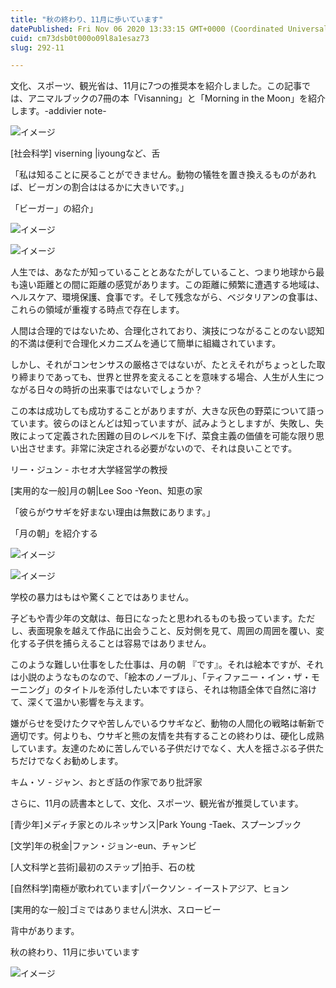 ```yaml
---
title: "秋の終わり、11月に歩いています"
datePublished: Fri Nov 06 2020 13:33:15 GMT+0000 (Coordinated Universal Time)
cuid: cm73dsb0t000o09l8a1esaz73
slug: 292-11

---
```



文化、スポーツ、観光省は、11月に7つの推奨本を紹介しました。この記事では、アニマルブックの7冊の本「Visanning」と「Morning in the Moon」を紹介します。-addivier note-

![イメージ](https://cdn.hashnode.com/res/hashnode/image/upload/v1739453627241/178aa8d4-f2cd-4298-b2ca-4e3026cabcac.jpeg)

[社会科学] viserning |iyoungなど、舌

「私は知ることに戻ることができません。動物の犠牲を置き換えるものがあれば、ビーガンの割合ははるかに大きいです。」

「ビーガー」の紹介」

![イメージ](https://cdn.hashnode.com/res/hashnode/image/upload/v1739453629456/aa365656-e3d5-4f06-89e1-cfdf91cca753.jpeg)

![イメージ](https://cdn.hashnode.com/res/hashnode/image/upload/v1739453632134/b95a37b7-7b88-4fbf-93fd-ee5635cf3bed.jpeg)

人生では、あなたが知っていることとあなたがしていること、つまり地球から最も遠い距離との間に距離の感覚があります。この距離に頻繁に遭遇する地域は、ヘルスケア、環境保護、食事です。そして残念ながら、ベジタリアンの食事は、これらの領域が重複する時点で存在します。

人間は合理的ではないため、合理化されており、演技につながることのない認知的不満は便利で合理化メカニズムを通じて簡単に組織されています。

しかし、それがコンセンサスの厳格さではないが、たとえそれがちょっとした取り締まりであっても、世界と世界を変えることを意味する場合、人生が人生につながる日々の時折の出来事ではないでしょうか？

この本は成功しても成功することがありますが、大きな灰色の野菜について語っています。彼らのほとんどは知っていますが、試みようとしますが、失敗し、失敗によって定義された困難の目のレベルを下げ、菜食主義の価値を可能な限り思い出させます。非常に決定される必要がないので、それは良いことです。

リー・ジュン - ホセオ大学経営学の教授

[実用的な一般]月の朝|Lee Soo -Yeon、知恵の家

「彼らがウサギを好まない理由は無数にあります。」

「月の朝」を紹介する

![イメージ](https://cdn.hashnode.com/res/hashnode/image/upload/v1739453634549/9c1a3793-1aac-4908-bf86-100cca69a559.jpeg)

![イメージ](https://cdn.hashnode.com/res/hashnode/image/upload/v1739453636474/97dabbbc-bc96-456d-9b9a-049771115799.jpeg)

学校の暴力はもはや驚くことではありません。

子どもや青少年の文献は、毎日になったと思われるものも扱っています。ただし、表面現象を越えて作品に出会うこと、反対側を見て、周囲の周囲を覆い、変化する子供を捕らえることは容易ではありません。

このような難しい仕事をした仕事は、月の朝 『です』。それは絵本ですが、それは小説のようなものなので、「絵本のノーブル」、「ティファニー・イン・ザ・モーニング」のタイトルを添付したい本ですほら、それは物語全体で自然に溶けて、深くて温かい影響を与えます。

嫌がらせを受けたクマや苦しんでいるウサギなど、動物の人間化の戦略は斬新で適切です。何よりも、ウサギと熊の友情を共有することの終わりは、硬化し成熟しています。友達のために苦しんでいる子供だけでなく、大人を揺さぶる子供たちだけでなくお勧めします。

キム・ソ - ジャン、おとぎ話の作家であり批評家

さらに、11月の読書本として、文化、スポーツ、観光省が推奨しています。

[青少年]メディチ家とのルネッサンス|Park Young -Taek、スプーンブック

[文学]年の税金|ファン・ジョン-eun、チャンビ

[人文科学と芸術]最初のステップ|拍手、石の枕

[自然科学]南極が歌われています|パークソン - イーストアジア、ヒョン

[実用的な一般]ゴミではありません|洪水、スロービー

背中があります。

秋の終わり、11月に歩いています

![イメージ](https://cdn.hashnode.com/res/hashnode/image/upload/v1739453638875/0f469241-ee20-48fd-8b03-9133e6e3b058.jpeg)